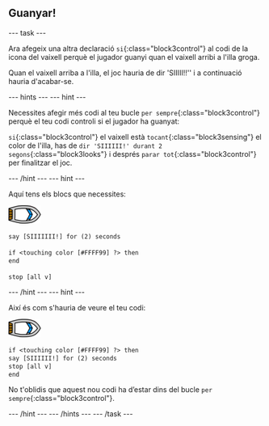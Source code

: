 ## Guanyar!

--- task ---

Ara afegeix una altra declaració `si`{:class="block3control"} al codi de la icona del vaixell perquè el jugador guanyi quan el vaixell arribi a l'illa groga.

Quan el vaixell arriba a l'illa, el joc hauria de dir 'SIIIII!!'' i a continuació hauria d'acabar-se.

--- hints --- --- hint ---

Necessites afegir més codi al teu bucle `per sempre`{:class="block3control"} perquè el teu codi controli si el jugador ha guanyat:

`si`{:class="block3control"} el vaixell està `tocant`{:class="block3sensing"} el color de l'illa, has de `dir 'SIIIIII!' durant 2 segons`{:class="block3looks"} i després `parar tot`{:class="block3control"} per finalitzar el joc.

--- /hint --- --- hint ---

Aquí tens els blocs que necessites:

![icona-vaixell](images/boat_resize.png)

```blocks3
say [SIIIIIII!] for (2) seconds

if <touching color [#FFFF99] ?> then
end

stop [all v]
```

--- /hint --- --- hint ---

Així és com s'hauria de veure el teu codi:

![icona-vaixell](images/boat_resize.png)

```blocks3
if <touching color [#FFFF99] ?> then
say [SIIIIII!] for (2) seconds
stop [all v]
end
```

No t'oblidis que aquest nou codi ha d’estar dins del bucle `per sempre`{:class="block3control"}.

--- /hint --- --- /hints --- --- /task ---